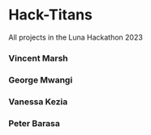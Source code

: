 # Hack-Titans
All projects in the Luna Hackathon 2023
### Vincent Marsh
### George Mwangi
### Vanessa Kezia
### Peter Barasa



